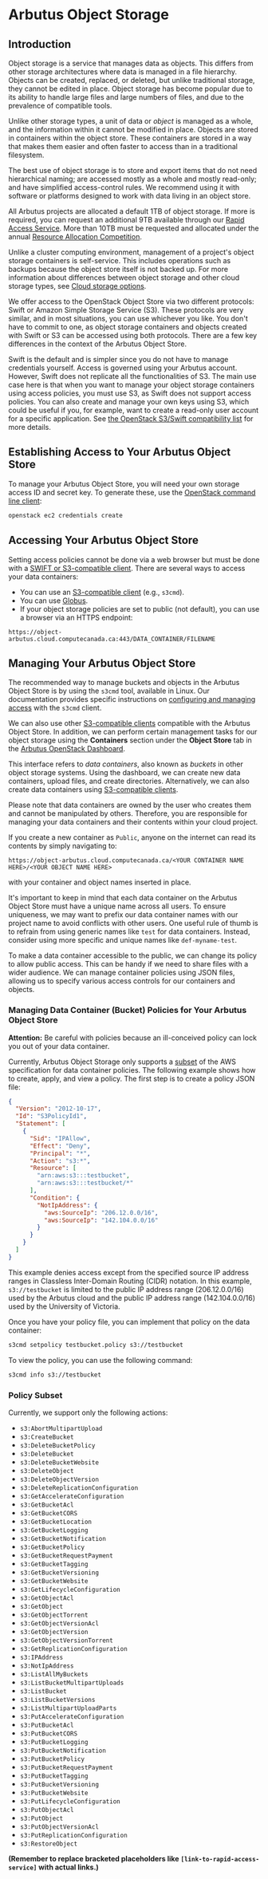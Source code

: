 # Arbutus Object Storage

## Introduction

Object storage is a service that manages data as objects. This differs from other storage architectures where data is managed in a file hierarchy. Objects can be created, replaced, or deleted, but unlike traditional storage, they cannot be edited in place. Object storage has become popular due to its ability to handle large files and large numbers of files, and due to the prevalence of compatible tools.

Unlike other storage types, a unit of data or *object* is managed as a whole, and the information within it cannot be modified in place. Objects are stored in containers within the object store. These containers are stored in a way that makes them easier and often faster to access than in a traditional filesystem.

The best use of object storage is to store and export items that do not need hierarchical naming; are accessed mostly as a whole and mostly read-only; and have simplified access-control rules. We recommend using it with software or platforms designed to work with data living in an object store.

All Arbutus projects are allocated a default 1TB of object storage. If more is required, you can request an additional 9TB available through our [Rapid Access Service](link-to-rapid-access-service). More than 10TB must be requested and allocated under the annual [Resource Allocation Competition](link-to-resource-allocation-competition).

Unlike a cluster computing environment, management of a project's object storage containers is self-service. This includes operations such as backups because the object store itself is not backed up. For more information about differences between object storage and other cloud storage types, see [Cloud storage options](link-to-cloud-storage-options).

We offer access to the OpenStack Object Store via two different protocols: Swift or Amazon Simple Storage Service (S3).  These protocols are very similar, and in most situations, you can use whichever you like. You don't have to commit to one, as object storage containers and objects created with Swift or S3 can be accessed using both protocols. There are a few key differences in the context of the Arbutus Object Store.

Swift is the default and is simpler since you do not have to manage credentials yourself. Access is governed using your Arbutus account. However, Swift does not replicate all the functionalities of S3. The main use case here is that when you want to manage your object storage containers using access policies, you must use S3, as Swift does not support access policies. You can also create and manage your own keys using S3, which could be useful if you, for example, want to create a read-only user account for a specific application. See [the OpenStack S3/Swift compatibility list](link-to-openstack-s3-swift-compatibility-list) for more details.


## Establishing Access to Your Arbutus Object Store

To manage your Arbutus Object Store, you will need your own storage access ID and secret key. To generate these, use the [OpenStack command line client](link-to-openstack-command-line-client):

```bash
openstack ec2 credentials create
```

## Accessing Your Arbutus Object Store

Setting access policies cannot be done via a web browser but must be done with a [SWIFT or S3-compatible client](link-to-swift-or-s3-compatible-client). There are several ways to access your data containers:

* You can use an [S3-compatible client](link-to-s3-compatible-client) (e.g., `s3cmd`).
* You can use [Globus](link-to-globus).
* If your object storage policies are set to public (not default), you can use a browser via an HTTPS endpoint:

```
https://object-arbutus.cloud.computecanada.ca:443/DATA_CONTAINER/FILENAME
```

## Managing Your Arbutus Object Store

The recommended way to manage buckets and objects in the Arbutus Object Store is by using the `s3cmd` tool, available in Linux. Our documentation provides specific instructions on [configuring and managing access](link-to-configuring-and-managing-access) with the `s3cmd` client.

We can also use other [S3-compatible clients](link-to-s3-compatible-clients) compatible with the Arbutus Object Store.  In addition, we can perform certain management tasks for our object storage using the **Containers** section under the **Object Store** tab in the [Arbutus OpenStack Dashboard](link-to-arbutus-openstack-dashboard).

This interface refers to *data containers*, also known as *buckets* in other object storage systems. Using the dashboard, we can create new data containers, upload files, and create directories. Alternatively, we can also create data containers using [S3-compatible clients](link-to-s3-compatible-clients).

Please note that data containers are owned by the user who creates them and cannot be manipulated by others. Therefore, you are responsible for managing your data containers and their contents within your cloud project.

If you create a new container as `Public`, anyone on the internet can read its contents by simply navigating to:

```
https://object-arbutus.cloud.computecanada.ca/<YOUR CONTAINER NAME HERE>/<YOUR OBJECT NAME HERE>
```

with your container and object names inserted in place.

It's important to keep in mind that each data container on the Arbutus Object Store must have a unique name across all users. To ensure uniqueness, we may want to prefix our data container names with our project name to avoid conflicts with other users. One useful rule of thumb is to refrain from using generic names like `test` for data containers. Instead, consider using more specific and unique names like `def-myname-test`.

To make a data container accessible to the public, we can change its policy to allow public access. This can be handy if we need to share files with a wider audience. We can manage container policies using JSON files, allowing us to specify various access controls for our containers and objects.


### Managing Data Container (Bucket) Policies for Your Arbutus Object Store

**Attention:** Be careful with policies because an ill-conceived policy can lock you out of your data container.

Currently, Arbutus Object Storage only supports a [subset](#policy-subset) of the AWS specification for data container policies. The following example shows how to create, apply, and view a policy. The first step is to create a policy JSON file:

```json
{
  "Version": "2012-10-17",
  "Id": "S3PolicyId1",
  "Statement": [
    {
      "Sid": "IPAllow",
      "Effect": "Deny",
      "Principal": "*",
      "Action": "s3:*",
      "Resource": [
        "arn:aws:s3:::testbucket",
        "arn:aws:s3:::testbucket/*"
      ],
      "Condition": {
        "NotIpAddress": {
          "aws:SourceIp": "206.12.0.0/16",
          "aws:SourceIp": "142.104.0.0/16"
        }
      }
    }
  ]
}
```

This example denies access except from the specified source IP address ranges in Classless Inter-Domain Routing (CIDR) notation. In this example, `s3://testbucket` is limited to the public IP address range (206.12.0.0/16) used by the Arbutus cloud and the public IP address range (142.104.0.0/16) used by the University of Victoria.

Once you have your policy file, you can implement that policy on the data container:

```bash
s3cmd setpolicy testbucket.policy s3://testbucket
```

To view the policy, you can use the following command:

```bash
s3cmd info s3://testbucket
```

### Policy Subset

Currently, we support only the following actions:

* `s3:AbortMultipartUpload`
* `s3:CreateBucket`
* `s3:DeleteBucketPolicy`
* `s3:DeleteBucket`
* `s3:DeleteBucketWebsite`
* `s3:DeleteObject`
* `s3:DeleteObjectVersion`
* `s3:DeleteReplicationConfiguration`
* `s3:GetAccelerateConfiguration`
* `s3:GetBucketAcl`
* `s3:GetBucketCORS`
* `s3:GetBucketLocation`
* `s3:GetBucketLogging`
* `s3:GetBucketNotification`
* `s3:GetBucketPolicy`
* `s3:GetBucketRequestPayment`
* `s3:GetBucketTagging`
* `s3:GetBucketVersioning`
* `s3:GetBucketWebsite`
* `s3:GetLifecycleConfiguration`
* `s3:GetObjectAcl`
* `s3:GetObject`
* `s3:GetObjectTorrent`
* `s3:GetObjectVersionAcl`
* `s3:GetObjectVersion`
* `s3:GetObjectVersionTorrent`
* `s3:GetReplicationConfiguration`
* `s3:IPAddress`
* `s3:NotIpAddress`
* `s3:ListAllMyBuckets`
* `s3:ListBucketMultipartUploads`
* `s3:ListBucket`
* `s3:ListBucketVersions`
* `s3:ListMultipartUploadParts`
* `s3:PutAccelerateConfiguration`
* `s3:PutBucketAcl`
* `s3:PutBucketCORS`
* `s3:PutBucketLogging`
* `s3:PutBucketNotification`
* `s3:PutBucketPolicy`
* `s3:PutBucketRequestPayment`
* `s3:PutBucketTagging`
* `s3:PutBucketVersioning`
* `s3:PutBucketWebsite`
* `s3:PutLifecycleConfiguration`
* `s3:PutObjectAcl`
* `s3:PutObject`
* `s3:PutObjectVersionAcl`
* `s3:PutReplicationConfiguration`
* `s3:RestoreObject`


**(Remember to replace bracketed placeholders like `[link-to-rapid-access-service]` with actual links.)**
